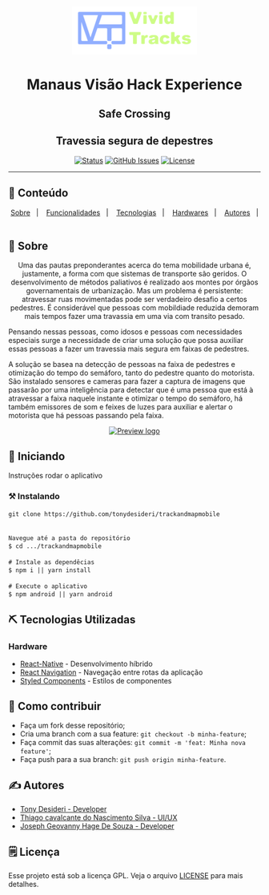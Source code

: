 <p align="center">
  <a href="" rel="noopener">
 <img src=".github\logo.png" alt="Project logo" width=250px></a>
</p>

<h1 align="center">Manaus Visão Hack Experience</h1>
<h2 align="center">Safe Crossing</h2>
<h2 align="center">Travessia segura de depestres</h2>

<div align="center">

[![Status](https://img.shields.io/badge/status-active-success.svg)]()
[![GitHub Issues](https://img.shields.io/github/languages/count/tonydesideri/trackandmapmobile)]()
[![License](https://img.shields.io/badge/license-GPL-blue)](/LICENSE.gpl)

</div>

---


## 📝 Conteúdo
<p align="center">
<a href="#about">Sobre</a>&nbsp;&nbsp;&nbsp;|&nbsp;&nbsp;&nbsp;
<a href="#dev_acess">Funcionalidades</a>&nbsp;&nbsp;&nbsp;|&nbsp;&nbsp;&nbsp;
<a href="#getting_started">Tecnologias</a>&nbsp;&nbsp;&nbsp;|&nbsp;&nbsp;&nbsp;
<a href="#built_using">Hardwares</a>&nbsp;&nbsp;&nbsp;|&nbsp;&nbsp;&nbsp;
<a href="#authors">Autores</a>&nbsp;&nbsp;&nbsp;|&nbsp;&nbsp;&nbsp;
</p>


## 🧐 Sobre <a name = "about"></a>

<p align="center">Uma das pautas preponderantes acerca do tema mobilidade urbana é, justamente, a forma com que sistemas de transporte são geridos. O desenvolvimento de métodos paliativos é realizado aos montes por órgãos governamentais de urbanização. Mas um problema é persistente: atravessar ruas movimentadas pode ser verdadeiro desafio a certos pedestres. É considerável que
pessoas com mobildiade reduzida demoram mais tempos fazer uma travassia em uma via com transito pesado.

Pensando nessas pessoas, como idosos e pessoas com necessidades especiais surge a necessidade de criar
uma solução que possa auxiliar essas pessoas a fazer um travessia mais segura em faixas de pedestres.

A solução se basea na detecção de pessoas na faixa de pedestres e otimização do tempo do semáforo, tanto do pedestre quanto do
motorista. São instalado sensores e cameras para fazer a captura de imagens que passarão por uma inteligência para detectar que
é uma pessoa que está à atravessar a faixa naquele instante e otimizar o tempo do semáforo, há também emissores de som e feixes de
luzes para auxiliar e alertar o motorista que há pessoas passando pela faixa.
    <br>
</p>

<p align="center">
  <a href="" rel="noopener">
 <img width=650px src=".github\gif_video.gif" alt="Preview logo"></a>
</p>

## 🏁 Iniciando <a name = "getting_started"></a>

Instruções rodar o aplicativo

### ⚒ Instalando <a name = "installing"></a>

```
git clone https://github.com/tonydesideri/trackandmapmobile


Navegue até a pasta do repositório
$ cd .../trackandmapmobile

# Instale as dependêcias
$ npm i || yarn install

# Execute o aplicativo
$ npm android || yarn android

```

## ⛏️ Tecnologias Utilizadas <a name = "built_using"></a>

### Hardware
- [React-Native](https://reactnative.dev/) - Desenvolvimento híbrido
- [React Navigation](https://reactnavigation.org/) - Navegação entre rotas da aplicação
- [Styled Components](https://styled-components.com/) - Estilos de componentes


## 🤔 Como contribuir <a name = "contribute"></a>

- Faça um fork desse repositório;
- Cria uma branch com a sua feature: `git checkout -b minha-feature`;
- Faça commit das suas alterações: `git commit -m 'feat: Minha nova feature'`;
- Faça push para a sua branch: `git push origin minha-feature`.

## ✍️ Autores <a name = "authors"></a>

- [Tony Desideri - Developer](https://www.linkedin.com/in/tonydesideri/)
- [Thiago cavalcante do Nascimento Silva -	UI/UX](https://www.linkedin.com/in/thiago-cavalcante-2b9513b9/vidbr/)
- [Joseph Geovanny Hage De Souza  - Developer](https://www.instagram.com/Josephhage_/)


## 🗒 Licença

Esse projeto está sob a licença GPL. Veja o arquivo [LICENSE](/LICENSE.gpl) para mais detalhes.
